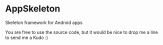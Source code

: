 # AppSkeleton
Skeleton framework for Android apps

You are free to use the source code, but it would be nice to drop me a line to send me a Kudo :)
